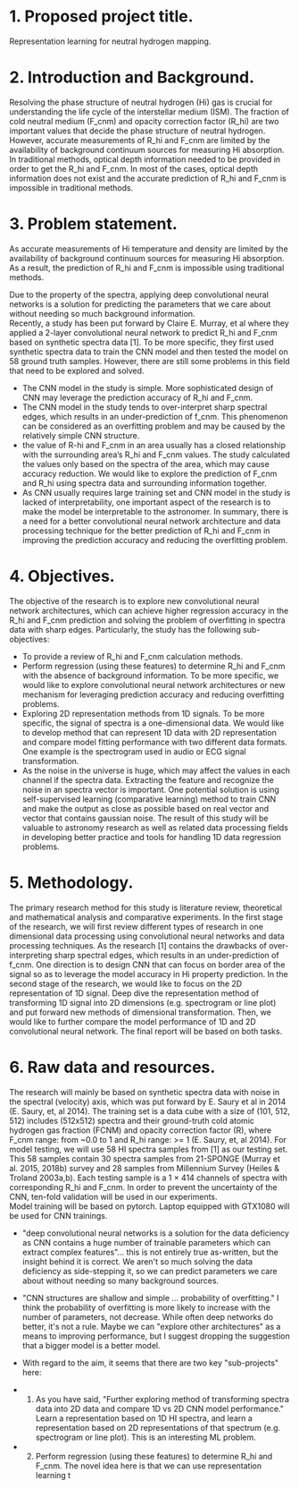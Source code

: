 # 1. Proposed project title.

Representation learning for neutral hydrogen mapping.


# 2. Introduction and Background.

Resolving the phase structure of neutral hydrogen (Hi) gas is crucial for understanding the life cycle of the interstellar medium (ISM). The fraction of cold neutral medium (F_cnm) and opacity correction factor (R_hi) are two important values that decide the phase structure of neutral hydrogen.  
However, accurate measurements of R_hi and F_cnm are limited by the availability of background continuum sources for measuring Hi absorption. In traditional methods, optical depth information needed to be provided in order to get the R_hi and F_cnm. In most of the cases, optical depth information does not exist and the accurate prediction of R_hi and F_cnm is impossible in traditional methods.

# 3. Problem statement.

As accurate measurements of Hi temperature and density are limited by the availability of background continuum sources for measuring Hi absorption. As a result, the prediction of R_hi and F_cnm is impossible using traditional methods.

Due to the property of the spectra, applying deep convolutional neural networks is a solution for predicting the parameters that we care about without needing so much background information.  
Recently, a study has been put forward by Claire E. Murray, et al where they applied a 2-layer convolutional neural network to predict R_hi and F_cnm based on synthetic spectra data [1]. 
To be more specific, they first used synthetic spectra data to train the CNN model and then tested the model on 58 ground truth samples. 
However, there are still some problems in this field that need to be explored and solved.

 - The CNN model in the study is simple. More sophisticated design of CNN may leverage the prediction accuracy of R_hi and F_cnm. 
 - The CNN model in the study tends to over-interpret sharp spectral edges, which results in an under-prediction of f_cnm. This phenomenon can be considered as an overfitting problem and may be caused by the relatively simple CNN structure.
 - the value of R-hi and F_cnm in an area usually has a closed relationship with the surrounding area’s R_hi and F_cnm values. The study calculated the values only based on the spectra of the area, which may cause accuracy reduction. We would like to explore the prediction of F_cnm and R_hi using spectra data and surrounding information together.
 - As CNN usually requires large training set and CNN model in the study is lacked of interpretability, one important aspect of the research is to make the model be interpretable to the astronomer.
In summary, there is a need for a better convolutional neural network architecture and data processing technique for the better prediction of R_hi and F_cnm in improving the prediction accuracy and reducing the overfitting problem.

# 4. Objectives.

The objective of the research is to explore new convolutional neural network architectures, which can achieve higher regression accuracy in the R_hi and F_cnm prediction and solving the problem of overfitting in spectra data with sharp edges. Particularly, the study has the following sub-objectives:
 - To provide a review of R_hi and F_cnm calculation methods.
 - Perform regression (using these features) to determine R_hi and F_cnm with the absence of background information. To be more specific, we would like to explore convolutional neural network architectures or new mechanism for leveraging prediction accuracy and reducing overfitting problems.
 - Exploring 2D representation methods from 1D signals. To be more specific, the signal of spectra is a one-dimensional data. We would like to develop method that can represent 1D data with 2D representation and compare model fitting performance with two different data formats. One example is the spectrogram used in audio or ECG signal transformation.
 - As the noise in the universe is huge, which may affect the values in each channel if the spectra data. Extracting the feature and recognize the noise in an spectra vector is important. One potential solution is using self-supervised learning (comparative learning) method to train CNN and make the output as close as possible based on real vector and vector that contains gaussian noise. 
The result of this study will be valuable to astronomy research as well as related data processing fields in developing better practice and tools for handling 1D data regression problems.



# 5. Methodology.

The primary research method for this study is literature review, theoretical and mathematical analysis and comparative experiments. In the first stage of the research, we will first review different types of research in one dimensional data processing using convolutional neural networks and data processing techniques. As the research [1] contains the drawbacks of over-interpreting sharp spectral edges, which results in an under-prediction of f_cnm. One direction is to design CNN that can focus on border area of the signal so as to leverage the model accuracy in Hi property prediction.
In the second stage of the research, we would like to focus on the 2D representation of 1D signal. Deep dive the representation method of transforming 1D signal into 2D dimensions (e.g. spectrogram or line plot) and put forward new methods of dimensional transformation. Then, we would like to further compare the model performance of 1D and 2D convolutional neural network. The final report will be based on both tasks.


# 6. Raw data and resources.

The research will mainly be based on synthetic spectra data with noise in the spectral (velocity) axis, which was put forward by E. Saury et al in 2014 (E. Saury, et, al 2014). 
The training set is a data cube with a size of (101, 512, 512) includes (512x512) spectra and their ground-truth cold atomic hydrogen gas fraction (FCNM) and opacity correction factor (R), where F_cnm range: from ~0.0 to 1 and R_hi range: >= 1 (E. Saury, et, al 2014).  For model testing, we will use 58 HI spectra samples from [1] as our testing set. This 58 samples contain 30 spectra samples from 21-SPONGE (Murray et al. 2015, 2018b) survey and 28 samples from Millennium Survey (Heiles & Troland 2003a,b). 
Each testing sample is a 1 × 414 channels of spectra with corresponding R_hi and F_cnm. In order to prevent the uncertainty of the CNN, ten-fold validation will be used in our experiments.  
Model training will be based on pytorch. Laptop equipped with GTX1080 will be used for CNN trainings. 

- "deep convolutional neural networks is a solution for the data deficiency as CNN contains a huge number of trainable parameters which can extract complex features"... this is not entirely true as-written, but the insight behind it is correct. We aren't so much solving the data deficiency as side-stepping it, so we can predict parameters we care about without needing so many background sources.

- "CNN structures are shallow and simple ... probability of overfitting." I think the probability of overfitting is more likely to increase with the number of parameters, not decrease. While often deep networks do better, it's not a rule. Maybe we can "explore other architectures" as a means to improving performance, but I suggest dropping the suggestion that a bigger model is a better model.

- With regard to the aim, it seems that there are two key "sub-projects" here:

 - 1. As you have said, "Further exploring method of transforming spectra data into 2D data and compare 1D vs 2D CNN model performance." Learn a representation based on 1D HI spectra, and learn a representation based on 2D representations of that spectrum (e.g. spectrogram or line plot). This is an interesting ML problem.
 - 2. Perform regression (using these features) to determine R_hi and F_cnm. The novel idea here is that we can use representation learning t
